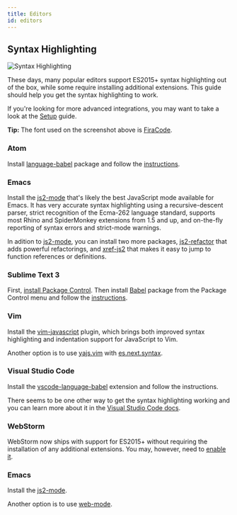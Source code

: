 ```yaml
---
title: Editors
id: editors
---
```


## Syntax Highlighting

![Syntax Highlighting](/img/syntax-highlighting.png)

These days, many popular editors support ES2015+ syntax highlighting
out of the box, while some require installing additional extensions.
This guide should help you get the syntax highlighting to work.

If you're looking for more advanced integrations, you may want to
take a look at the [Setup](/setup) guide.

**Tip:** The font used on the screenshot above is [FiraCode](https://github.com/tonsky/FiraCode).

### Atom

Install [language-babel](https://atom.io/packages/language-babel) package
and follow the [instructions](https://github.com/gandm/language-babel#installation).

### Emacs

Install the [js2-mode](https://github.com/mooz/js2-mode) that's likely the best JavaScript mode available for Emacs. It has very accurate syntax highlighting using a recursive-descent parser, strict recognition of the Ecma-262 language standard, supports most Rhino and SpiderMonkey extensions from 1.5 and up, and on-the-fly reporting of syntax errors and strict-mode warnings.

In adition to [js2-mode](https://github.com/mooz/js2-mode), you can install two more packages, [js2-refactor](https://github.com/js-emacs/js2-refactor.el) that adds powerful refactorings, and [xref-js2](https://github.com/js-emacs/xref-js2) that makes it easy to jump to function references or definitions.

### Sublime Text 3

First, [install Package Control](https://packagecontrol.io/installation).
Then install [Babel](https://packagecontrol.io/packages/Babel) package
from the Package Control menu and follow
the [instructions](https://github.com/babel/babel-sublime#installation).

### Vim

Install the [vim-javascript](https://github.com/pangloss/vim-javascript) plugin, which brings both
improved syntax highlighting and indentation support for JavaScript to Vim.

Another option is to use [yajs.vim](https://github.com/othree/yajs.vim) with
[es.next.syntax](https://github.com/othree/es.next.syntax.vim).

### Visual Studio Code

Install the [vscode-language-babel](https://marketplace.visualstudio.com/items?itemName=mgmcdermott.vscode-language-babel) extension and follow the instructions.

There seems to be one other way to get the syntax highlighting working and you can learn
more about it in the [Visual Studio Code docs](https://code.visualstudio.com/Docs/languages/javascript#_javascript-projects-jsconfigjson).

### WebStorm

WebStorm now ships with support for ES2015+ without requiring the installation of any additional
extensions. You may, however, need to [enable it](https://blog.jetbrains.com/webstorm/2015/05/ecmascript-6-in-webstorm-transpiling/).

### Emacs

Install the [js2-mode](https://github.com/mooz/js2-mode/#react-and-jsx).

Another option is to use [web-mode](https://github.com/fxbois/web-mode).
